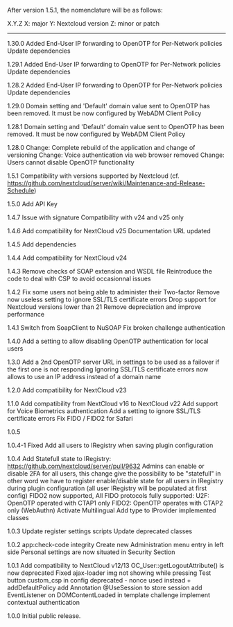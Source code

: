 After version 1.5.1, the nomenclature will be as follows:

X.Y.Z
X: major
Y: Nextcloud version
Z: minor or patch

-----------------------------------------
1.30.0
	Added End-User IP forwarding to OpenOTP for Per-Network policies
	Update dependencies

1.29.1
	Added End-User IP forwarding to OpenOTP for Per-Network policies
	Update dependencies

1.28.2
	Added End-User IP forwarding to OpenOTP for Per-Network policies
	Update dependencies

1.29.0
	Domain setting and 'Default' domain value sent to OpenOTP has been removed. It must be now configured by WebADM Client Policy

1.28.1
	Domain setting and 'Default' domain value sent to OpenOTP has been removed. It must be now configured by WebADM Client Policy

1.28.0
	Change: Complete rebuild of the application and change of versioning
	Change: Voice authentication via web browser removed
	Change: Users cannot disable OpenOTP functionality

1.5.1
	Compatibility with versions supported by Nextcloud (cf. https://github.com/nextcloud/server/wiki/Maintenance-and-Release-Schedule)

1.5.0
	Add API Key

1.4.7
	Issue with signature
	Compatibility with v24 and v25 only

1.4.6
	Add compatibility for NextCloud v25
	Documentation URL updated

1.4.5
	Add dependencies

1.4.4
	Add compatibility for NextCloud v24

1.4.3
	Remove checks of SOAP extension and WSDL file
	Reintroduce the code to deal with CSP to avoid occasionnal
	  issues

1.4.2
	Fix some users not being able to administer their Two-factor
	Remove now useless setting to ignore SSL/TLS certificate errors
	Drop support for Nextcloud versions lower than 21
	Remove depreciation and improve performance

1.4.1
	Switch from SoapClient to NuSOAP
	Fix broken challenge authentication

1.4.0
	Add a setting to allow disabling OpenOTP authentication for local users

1.3.0
	Add a 2nd OpenOTP server URL in settings to be used as a failover if the first one is not responding
	Ignoring SSL/TLS certificate errors now allows to use an IP address instead of a domain name

1.2.0
	Add compatibility for NextCloud v23

1.1.0
	Add compatibility from NextCloud v16 to NextCloud v22
	Add support for Voice Biometrics authentication
	Add a setting to ignore SSL/TLS certificate errors
	Fix FIDO / FIDO2 for Safari

1.0.5

1.0.4-1
	Fixed Add all users to IRegistry when saving plugin configuration

1.0.4
	Add Statefull state to IRegistry: https://github.com/nextcloud/server/pull/9632
	 Admins can enable or disable 2FA for all users, this change give the possibility to be "statefull" in other word
	   we have to register enable/disable state for all users in IRegistry during plugin configuration (all user IRegistry will be populated at first config)
	FIDO2 now supported, All FIDO protocols fully supported:
		 U2F: OpenOTP operated with CTAP1 only
		 FIDO2: OpenOTP operates with CTAP2 only (WebAuthn)
	Activate Multilingual
	Add type to IProvider implemented classes

1.0.3
	Update register settings scripts
	Update deprecated classes

1.0.2
	app:check-code integrity
	Create new Administration menu entry in left side
	Personal settings are now situated in Security Section

1.0.1
	Add compatibility to NextCloud v12/13
	OC_User::getLogoutAttribute() is now deprecated
	Fixed ajax-loader img not showing while pressing Test button
	custom_csp in config deprecated - nonce used instead + addDefaultPolicy
	add Annotation @UseSession to store session
	add EventListener on DOMContentLoaded in template challenge
	implement contextual authentication

1.0.0
     Initial public release.
